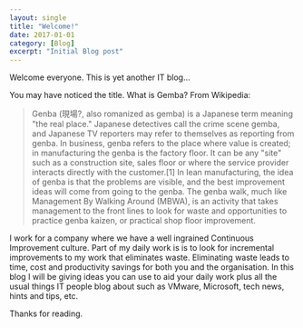```yaml
---
layout: single
title: "Welcome!"
date: 2017-01-01
category: [Blog]
excerpt: "Initial Blog post"
---
```

Welcome everyone.  This is yet another IT blog...

You may have noticed the title.  What is Gemba?  From Wikipedia:

>Genba (現場?, also romanized as gemba) is a Japanese term meaning "the real place." Japanese detectives call the crime scene gemba, and Japanese TV reporters may refer to themselves as reporting from genba. In business, genba refers to the place where value is created; in manufacturing the genba is the factory floor. It can be any "site" such as a construction site, sales floor or where the service provider interacts directly with the customer.[1]
>In lean manufacturing, the idea of genba is that the problems are visible, and the best improvement ideas will come from going to the genba. The genba walk, much like Management By Walking Around (MBWA), is an activity that takes management to the front lines to look for waste and opportunities to practice genba kaizen, or practical shop floor improvement.

I work for a company where we have a well ingrained Continuous Improvement culture.  Part of my daily work is is to look for incremental improvements to my work that eliminates waste.  Eliminating waste leads to time, cost and productivity savings for both you and the organisation.
In this blog I will be giving ideas you can use to aid your daily work plus all the usual things IT people blog about such as VMware, Microsoft, tech news, hints and tips, etc.

Thanks for reading.